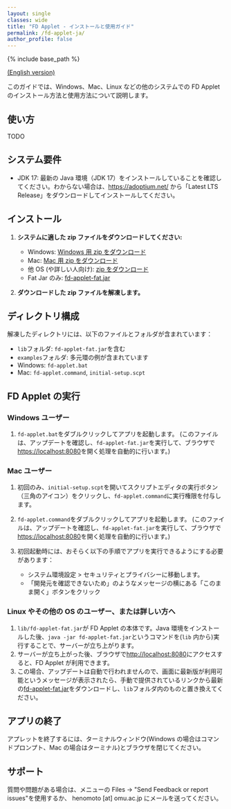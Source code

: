 ```yaml
---
layout: single
classes: wide
title: "FD Applet - インストールと使用ガイド"
permalink: /fd-applet-ja/
author_profile: false
---
```


{% include base_path %}

[(English version)](/fd-applet/)

このガイドでは、Windows、Mac、Linux などの他のシステムでの FD Applet のインストール方法と使用方法について説明します。

## 使い方

TODO

## システム要件

- JDK 17: 最新の Java 環境（JDK 17）をインストールしていることを確認してください。わからない場合は、https://adoptium.net/ から「Latest LTS Release」をダウンロードしてインストールしてください。

## インストール

1. **システムに適した zip ファイルをダウンロードしてください:**

   - Windows: [Windows 用 zip をダウンロード](/files/fd-applet-win.zip)
   - Mac: [Mac 用 zip をダウンロード](/files/fd-applet-mac.zip)
   - 他 OS (や詳しい人向け): [zip をダウンロード](/files/fd-applet-others.zip)
   - Fat Jar のみ: [fd-applet-fat.jar](/files/fd-applet-fat.jar)

2. **ダウンロードした zip ファイルを解凍します。**

## ディレクトリ構成

解凍したディレクトリには、以下のファイルとフォルダが含まれています：

- `lib`フォルダ: `fd-applet-fat.jar`を含む
- `examples`フォルダ: 多元環の例が含まれています
- Windows: `fd-applet.bat`
- Mac: `fd-applet.command`, `initial-setup.scpt`

## FD Applet の実行

### Windows ユーザー

1. `fd-applet.bat`をダブルクリックしてアプリを起動します。
   (このファイルは、アップデートを確認し、`fd-applet-fat.jar`を実行して、ブラウザで<https://localhost:8080>を開く処理を自動的に行います。)

### Mac ユーザー

1. 初回のみ、`initial-setup.scpt`を開いてスクリプトエディタの実行ボタン（三角のアイコン）をクリックし、`fd-applet.command`に実行権限を付与します。
2. `fd-applet.command`をダブルクリックしてアプリを起動します。
   (このファイルは、アップデートを確認し、`fd-applet-fat.jar`を実行して、ブラウザで<https://localhost:8080>を開く処理を自動的に行います。)

3. 初回起動時には、おそらく以下の手順でアプリを実行できるようにする必要があります：
   - システム環境設定 > セキュリティとプライバシーに移動します。
   - 「開発元を確認できないため」のようなメッセージの横にある「このまま開く」ボタンをクリック

### Linux やその他の OS のユーザー、または詳しい方へ

1. `lib/fd-applet-fat.jar`が FD Applet の本体です。Java 環境をインストールした後、`java -jar fd-applet-fat.jar`というコマンドを(`lib` 内から)実行することで、サーバーが立ち上がります。
2. サーバーが立ち上がった後、ブラウザで<http://localhost:8080>にアクセスすると、FD Applet が利用できます。
3. この場合、アップデートは自動で行われませんので、画面に最新版が利用可能というメッセージが表示されたら、手動で提供されているリンクから最新の[fd-applet-fat.jar](/files/fd-applet-fat.jar)をダウンロードし、`lib`フォルダ内のものと置き換えてください。

## アプリの終了

アプレットを終了するには、ターミナルウィンドウ(Windows の場合はコマンドプロンプト、Mac の場合はターミナル)とブラウザを閉じてください。

## サポート

質問や問題がある場合は、メニューの Files → "Send Feedback or report issues"を使用するか、
henomoto [at] omu.ac.jp にメールを送ってください。
